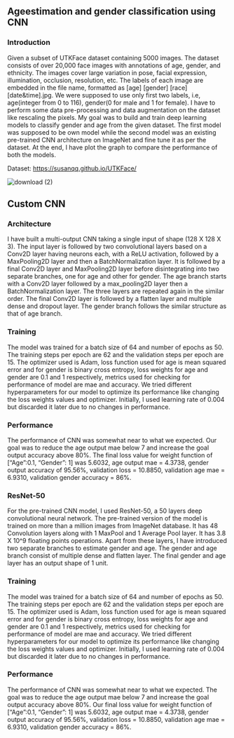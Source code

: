## Ageestimation and gender classification using CNN

### Introduction

Given a subset of UTKFace dataset containing 5000 images. The dataset consists of over 20,000 face images with annotations of age, gender, and ethnicity. The images cover large variation in pose, facial expression, illumination, occlusion, resolution, etc. The labels of each image are embedded in the file name, formatted as [age] [gender] [race] [date&time].jpg. We were supposed to use only first two labels, i.e, age(integer from 0 to 116), gender(0 for male and 1 for female). I have to perform some data pre-processing and data augmentation on the dataset like rescaling the pixels.
My goal was to build and train deep learning models to classify gender and age from the given dataset. The first model was supposed to be own model while the second model was an existing pre-trained CNN architecture on ImageNet and fine tune it as per the dataset.
At the end, I have plot the graph to compare the performance of both the models.

Dataset: https://susanqq.github.io/UTKFace/

![download (2)](https://user-images.githubusercontent.com/81761180/194522765-f31ca9d4-50c6-4e5f-a16a-5083fe0a5faf.png)


## Custom CNN
### Architecture

I have built a multi-output CNN taking a single input of shape (128 X 128 X 3). The input layer is followed by two convolutional layers based on a Conv2D layer having neurons each, with a ReLU activation, followed by a MaxPooling2D layer and then a BatchNormalization layer. It is followed by a final Conv2D layer and MaxPooling2D layer before disintegrating into two separate branches, one for age and other for gender.
The age branch starts with a Conv2D layer followed by a max_pooling2D layer then a BatchNormalization layer. The three layers are repeated again in the similar order. The final Conv2D layer is followed by a flatten layer and multiple dense and dropout layer. The gender branch follows the similar structure as that of age branch.

### Training

The model was trained for a batch size of 64 and number of epochs as 50. The training steps per epoch are 62 and the validation steps per epoch are 15. The optimizer used is Adam, loss function used for age is mean squared error and for gender is binary cross entropy, loss weights for age and gender are 0.1 and 1 respectively, metrics used for checking for performance of model are mae and accuracy. We tried different hyperparameters for our model to optimize its performance like changing the loss weights values and optimizer. Initially, I used learning rate of 0.004 but discarded it later due to no changes in performance.

### Performance

The performance of CNN was somewhat near to what we expected. Our goal was to reduce the age output mae below 7 and increase the goal output accuracy above 80%. The final loss value for weight function of [“Age”:0.1, “Gender”: 1] was 5.6032, age output mae = 4.3738, gender output accuracy of 95.56%, validation loss = 10.8850, validation age mae = 6.9310, validation gender accuracy = 86%.

### ResNet-50

For the pre-trained CNN model, I used ResNet-50, a 50 layers deep convolutional neural network. The pre-trained version of the model is trained on more than a million images from ImageNet database. It has 48 Convolution layers along with 1 MaxPool and 1 Average Pool layer. It has 3.8 X 10^9 floating points operations.
Apart from these layers, I have introduced two separate branches to estimate gender and age. The gender and age branch consist of multiple dense and flatten layer. The final gender and age layer has an output shape of 1 unit.

### Training

The model was trained for a batch size of 64 and number of epochs as 50. The training steps per epoch are 62 and the validation steps per epoch are 15. The optimizer used is Adam, loss function used for age is mean squared error and for gender is binary cross entropy, loss weights for age and gender are 0.1 and 1 respectively, metrics used for checking for performance of model are mae and accuracy. We tried different hyperparameters for our model to optimize its performance like changing the loss weights values and optimizer. Initially, I used learning rate of 0.004 but discarded it later due to no changes in performance.

### Performance

The performance of CNN was somewhat near to what we expected. The goal was to reduce the age output mae below 7 and increase the goal output accuracy above 80%. Our final loss value for weight function of [“Age”:0.1, “Gender”: 1] was 5.6032, age output mae = 4.3738, gender output accuracy of 95.56%, validation loss = 10.8850, validation age mae = 6.9310, validation gender accuracy = 86%.
